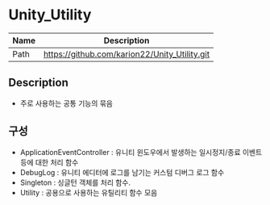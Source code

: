 # Unity_Utility
| Name | Description |
| --- | --- |
| Path  | https://github.com/karion22/Unity_Utility.git |

## Description
 - 주로 사용하는 공통 기능의 묶음

## 구성
 - ApplicationEventController : 유니티 윈도우에서 발생하는 일시정지/종료 이벤트 등에 대한 처리 함수
 - DebugLog : 유니티 에디터에 로그를 남기는 커스텀 디버그 로그 함수
 - Singleton : 싱글턴 객체를 처리 함수.
 - Utility : 공용으로 사용하는 유틸리티 함수 모음
